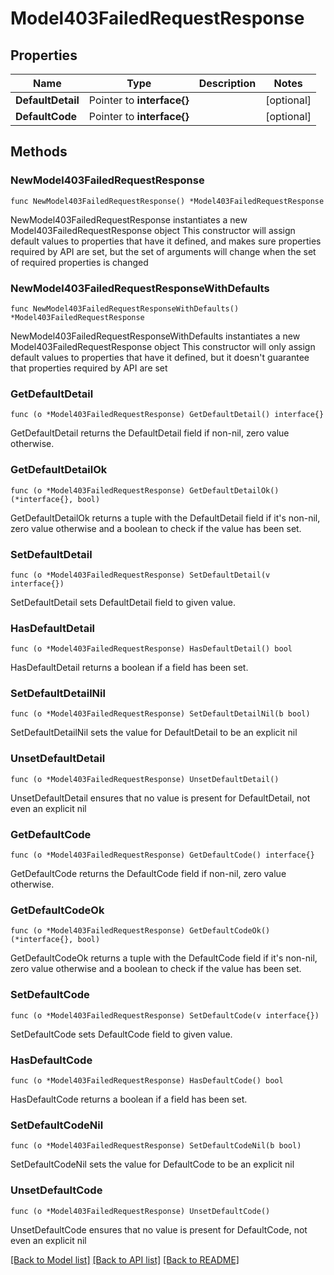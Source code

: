 # Model403FailedRequestResponse

## Properties

Name | Type | Description | Notes
------------ | ------------- | ------------- | -------------
**DefaultDetail** | Pointer to **interface{}** |  | [optional] 
**DefaultCode** | Pointer to **interface{}** |  | [optional] 

## Methods

### NewModel403FailedRequestResponse

`func NewModel403FailedRequestResponse() *Model403FailedRequestResponse`

NewModel403FailedRequestResponse instantiates a new Model403FailedRequestResponse object
This constructor will assign default values to properties that have it defined,
and makes sure properties required by API are set, but the set of arguments
will change when the set of required properties is changed

### NewModel403FailedRequestResponseWithDefaults

`func NewModel403FailedRequestResponseWithDefaults() *Model403FailedRequestResponse`

NewModel403FailedRequestResponseWithDefaults instantiates a new Model403FailedRequestResponse object
This constructor will only assign default values to properties that have it defined,
but it doesn't guarantee that properties required by API are set

### GetDefaultDetail

`func (o *Model403FailedRequestResponse) GetDefaultDetail() interface{}`

GetDefaultDetail returns the DefaultDetail field if non-nil, zero value otherwise.

### GetDefaultDetailOk

`func (o *Model403FailedRequestResponse) GetDefaultDetailOk() (*interface{}, bool)`

GetDefaultDetailOk returns a tuple with the DefaultDetail field if it's non-nil, zero value otherwise
and a boolean to check if the value has been set.

### SetDefaultDetail

`func (o *Model403FailedRequestResponse) SetDefaultDetail(v interface{})`

SetDefaultDetail sets DefaultDetail field to given value.

### HasDefaultDetail

`func (o *Model403FailedRequestResponse) HasDefaultDetail() bool`

HasDefaultDetail returns a boolean if a field has been set.

### SetDefaultDetailNil

`func (o *Model403FailedRequestResponse) SetDefaultDetailNil(b bool)`

 SetDefaultDetailNil sets the value for DefaultDetail to be an explicit nil

### UnsetDefaultDetail
`func (o *Model403FailedRequestResponse) UnsetDefaultDetail()`

UnsetDefaultDetail ensures that no value is present for DefaultDetail, not even an explicit nil
### GetDefaultCode

`func (o *Model403FailedRequestResponse) GetDefaultCode() interface{}`

GetDefaultCode returns the DefaultCode field if non-nil, zero value otherwise.

### GetDefaultCodeOk

`func (o *Model403FailedRequestResponse) GetDefaultCodeOk() (*interface{}, bool)`

GetDefaultCodeOk returns a tuple with the DefaultCode field if it's non-nil, zero value otherwise
and a boolean to check if the value has been set.

### SetDefaultCode

`func (o *Model403FailedRequestResponse) SetDefaultCode(v interface{})`

SetDefaultCode sets DefaultCode field to given value.

### HasDefaultCode

`func (o *Model403FailedRequestResponse) HasDefaultCode() bool`

HasDefaultCode returns a boolean if a field has been set.

### SetDefaultCodeNil

`func (o *Model403FailedRequestResponse) SetDefaultCodeNil(b bool)`

 SetDefaultCodeNil sets the value for DefaultCode to be an explicit nil

### UnsetDefaultCode
`func (o *Model403FailedRequestResponse) UnsetDefaultCode()`

UnsetDefaultCode ensures that no value is present for DefaultCode, not even an explicit nil

[[Back to Model list]](../README.md#documentation-for-models) [[Back to API list]](../README.md#documentation-for-api-endpoints) [[Back to README]](../README.md)


